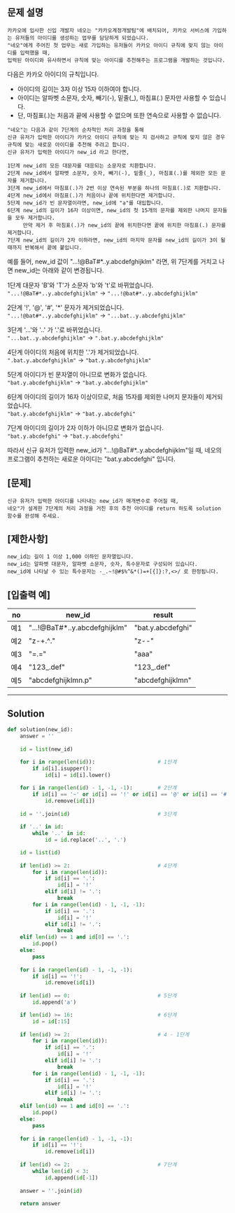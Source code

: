 ## 문제 설명

```
카카오에 입사한 신입 개발자 네오는 "카카오계정개발팀"에 배치되어, 카카오 서비스에 가입하는 유저들의 아이디를 생성하는 업무를 담당하게 되었습니다.
"네오"에게 주어진 첫 업무는 새로 가입하는 유저들이 카카오 아이디 규칙에 맞지 않는 아이디를 입력했을 때,
입력된 아이디와 유사하면서 규칙에 맞는 아이디를 추천해주는 프로그램을 개발하는 것입니다.
```

다음은 카카오 아이디의 규칙입니다.

- 아이디의 길이는 3자 이상 15자 이하여야 합니다.
- 아이디는 알파벳 소문자, 숫자, 빼기(-), 밑줄(_), 마침표(.) 문자만 사용할 수 있습니다.
- 단, 마침표(.)는 처음과 끝에 사용할 수 없으며 또한 연속으로 사용할 수 없습니다.

```
"네오"는 다음과 같이 7단계의 순차적인 처리 과정을 통해
신규 유저가 입력한 아이디가 카카오 아이디 규칙에 맞는 지 검사하고 규칙에 맞지 않은 경우 규칙에 맞는 새로운 아이디를 추천해 주려고 합니다.
신규 유저가 입력한 아이디가 new_id 라고 한다면,
```

```
1단계 new_id의 모든 대문자를 대응되는 소문자로 치환합니다.
2단계 new_id에서 알파벳 소문자, 숫자, 빼기(-), 밑줄(_), 마침표(.)를 제외한 모든 문자를 제거합니다.
3단계 new_id에서 마침표(.)가 2번 이상 연속된 부분을 하나의 마침표(.)로 치환합니다.
4단계 new_id에서 마침표(.)가 처음이나 끝에 위치한다면 제거합니다.
5단계 new_id가 빈 문자열이라면, new_id에 "a"를 대입합니다.
6단계 new_id의 길이가 16자 이상이면, new_id의 첫 15개의 문자를 제외한 나머지 문자들을 모두 제거합니다.
     만약 제거 후 마침표(.)가 new_id의 끝에 위치한다면 끝에 위치한 마침표(.) 문자를 제거합니다.
7단계 new_id의 길이가 2자 이하라면, new_id의 마지막 문자를 new_id의 길이가 3이 될 때까지 반복해서 끝에 붙입니다.
```

예를 들어, new_id 값이 "...!@BaT#*..y.abcdefghijklm" 라면, 위 7단계를 거치고 나면 new_id는 아래와 같이 변경됩니다.

1단계 대문자 'B'와 'T'가 소문자 'b'와 't'로 바뀌었습니다. <br>
`"...!@BaT#*..y.abcdefghijklm"` → `"...!@bat#*..y.abcdefghijklm"`

2단계 '!', '@', '#', '*' 문자가 제거되었습니다. <br>
`"...!@bat#*..y.abcdefghijklm"` → `"...bat..y.abcdefghijklm"`

3단계 '...'와 '..' 가 '.'로 바뀌었습니다. <br>
`"...bat..y.abcdefghijklm"` → `".bat.y.abcdefghijklm"`

4단계 아이디의 처음에 위치한 '.'가 제거되었습니다. <br>
`".bat.y.abcdefghijklm"` → `"bat.y.abcdefghijklm"`

5단계 아이디가 빈 문자열이 아니므로 변화가 없습니다. <br>
`"bat.y.abcdefghijklm"` → `"bat.y.abcdefghijklm"`

6단계 아이디의 길이가 16자 이상이므로, 처음 15자를 제외한 나머지 문자들이 제거되었습니다. <br>
`"bat.y.abcdefghijklm"` → `"bat.y.abcdefghi"`

7단계 아이디의 길이가 2자 이하가 아니므로 변화가 없습니다. <br>
`"bat.y.abcdefghi"` → `"bat.y.abcdefghi"`

따라서 신규 유저가 입력한 new_id가 "...!@BaT#*..y.abcdefghijklm"일 때, 네오의 프로그램이 추천하는 새로운 아이디는 "bat.y.abcdefghi" 입니다.

## [문제]
```
신규 유저가 입력한 아이디를 나타내는 new_id가 매개변수로 주어질 때, 
네오"가 설계한 7단계의 처리 과정을 거친 후의 추천 아이디를 return 하도록 solution 함수를 완성해 주세요.
```

## [제한사항]
```
new_id는 길이 1 이상 1,000 이하인 문자열입니다.
new_id는 알파벳 대문자, 알파벳 소문자, 숫자, 특수문자로 구성되어 있습니다.
new_id에 나타날 수 있는 특수문자는 -_.~!@#$%^&*()=+[{]}:?,<>/ 로 한정됩니다.
```
## [입출력 예]

| no |	new_id |	result |
| --- | --- | --- |
| 예1 |	"...!@BaT#*..y.abcdefghijklm"	| "bat.y.abcdefghi" |
| 예2 |	"z-+.^." |	"z--" |
| 예3	| "=.=" |	"aaa" |
| 예4	| "123_.def" |	"123_.def" |
| 예5 |	"abcdefghijklmn.p" |	"abcdefghijklmn" |

---

## Solution

```py
def solution(new_id):
    answer = ''
    
    id = list(new_id)
    
    for i in range(len(id)):                    # 1단계
        if id[i].isupper():
            id[i] = id[i].lower()

    for i in range(len(id) - 1, -1, -1):        # 2단계
        if id[i] == '~' or id[i] == '!' or id[i] == '@' or id[i] == '#' or id[i] == '$' or id[i] == '%' or id[i] == '^' or id[i] == '&' or id[i] == '*' or id[i] == '(' or id[i] == ')' or id[i] == '=' or id[i] == '+' or id[i] == '[' or id[i] == ']' or id[i] == '{' or id[i] == '}' or id[i] == ':' or id[i] == '?' or id[i] == ',' or id[i] == '<' or id[i] == '>' or id[i] == '/':
            id.remove(id[i])
            
    id = ''.join(id)                            # 3단계
    
    if '..' in id:
        while '..' in id:
            id = id.replace('..', '.')

    id = list(id)
    
    if len(id) >= 2:                            # 4단계
        for i in range(len(id)):
            if id[i] == '.':
                id[i] = '!'
            elif id[i] != '.':
                break
        for i in range(len(id) - 1, -1, -1):
            if id[i] == '.':
                id[i] = '!'
            elif id[i] != '.':
                break
    elif len(id) == 1 and id[0] == '.':
        id.pop()
    else:
        pass
    
    for i in range(len(id) - 1, -1, -1):
        if id[i] == '!':
            id.remove(id[i])
        
    if len(id) == 0:                            # 5단계
        id.append('a')

    if len(id) >= 16:                           # 6단계
        id = id[:15]
    
    if len(id) >= 2:                            # 4 - 1단계
        for i in range(len(id)):
            if id[i] == '.':
                id[i] = '!'
            elif id[i] != '.':
                break
        for i in range(len(id) - 1, -1, -1):
            if id[i] == '.':
                id[i] = '!'
            elif id[i] != '.':
                break
    elif len(id) == 1 and id[0] == '.':
        id.pop()
    else:
        pass
    
    for i in range(len(id) - 1, -1, -1):
        if id[i] == '!':
            id.remove(id[i])
    
    if len(id) <= 2:                            # 7단계
        while len(id) < 3:
            id.append(id[-1])
            
    answer = ''.join(id)
    
    return answer
```
